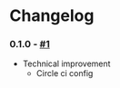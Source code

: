 # Changelog

### 0.1.0 - [#1](https://github.com/openfisca/country-template/pull/1)

* Technical improvement
  - Circle ci config
